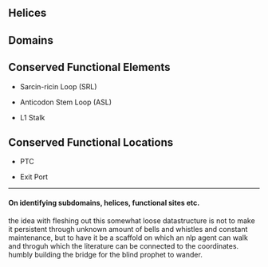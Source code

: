 ## Helices

## Domains

## Conserved Functional Elements

- Sarcin-ricin Loop (SRL)
- Anticodon Stem Loop (ASL)

- L1 Stalk


## Conserved Functional Locations

- PTC

- Exit Port

--------------------------------------

#### On identifying subdomains, helices, functional sites etc.

the idea with fleshing out this somewhat loose datastructure is not to make it persistent through unknown amount of bells and whistles and constant maintenance, but to have it be a scaffold on which an nlp agent can walk and throguh which the literature can be connected to the coordinates. humbly building the bridge for the blind prophet to wander.